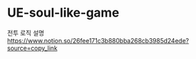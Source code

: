 # UE-soul-like-game

전투 로직 설명
https://www.notion.so/26fee171c3b880bba268cb3985d24ede?source=copy_link
